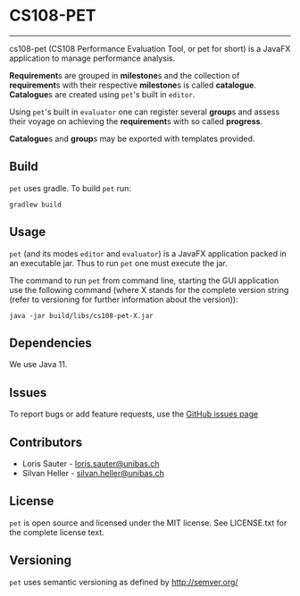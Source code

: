# CS108-PET


---

cs108-pet (CS108 Performance Evaluation Tool, or pet for short) is a JavaFX application to manage performance analysis.

**Requirement**s are grouped in **milestone**s and the collection of **requirement**s
with their respective **milestone**s is called **catalogue**. **Catalogue**s are 
created using `pet`'s built in `editor`.

Using `pet`'s built in `evaluator` one can register several **group**s and
assess their voyage on achieving the **requirement**s with so called **progress**.

**Catalogue**s and **group**s may be exported with templates provided.

## Build

`pet` uses gradle. To build `pet` run:

```
gradlew build
```

## Usage

`pet` (and its modes `editor` and `evaluator`) is a JavaFX application
packed in an executable jar. Thus to run `pet` one must execute the jar.

The command to run `pet` from command line, starting the GUI application
use the following command (where X stands for the complete version string
(refer to versioning for further information about the version)):

```
java -jar build/libs/cs108-pet-X.jar
```
	
## Dependencies

We use Java 11.

## Issues

To report bugs or add feature requests, use the [GitHub issues page](https://github.com/dbisUnibas/ReqMan/issues)

## Contributors

* Loris Sauter - loris.sauter@unibas.ch
* Silvan Heller - silvan.heller@unibas.ch

## License

`pet` is open source and licensed under the MIT license.
See LICENSE.txt for the complete license text.

## Versioning

`pet` uses semantic versioning as defined by http://semver.org/


